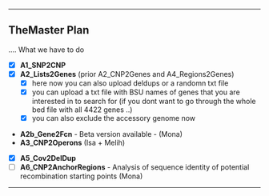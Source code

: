 
---------------------------------------------------
## TheMaster Plan
.... What we have to do

- [x] **A1_SNP2CNP** 
- [x] **A2_Lists2Genes** (prior A2_CNP2Genes and A4_Regions2Genes)
  - [x] here now you can also upload deldups or a randomn txt file 
  - [x] you can upload a txt file with BSU names of genes that you are interested in to search for (if you dont want to go through the whole bed file with all 4422 genes ..)
  - [x] you can also exclude the accessory genome now
- **A2b_Gene2Fcn** - Beta version available - (Mona)
- **A3_CNP2Operons** (Isa + Melih)
- [x] **A5_Cov2DelDup** 
- [ ] **A6_CNP2AnchorRegions** - Analysis of sequence identity of potential recombination starting points (Mona) 

---------------------------------------------------

